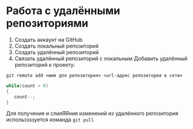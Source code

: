 # **Работа с удалёнными репозиториями**
1. Создать аккаунт на GitHub
2. Создать локальный репозиторий
3. Создать удалённый репозиторий
4. Связать удалённый репозиторий с локальным
Добавить удалённый репозиторий к проекту:
```
git remote add <имя для репозитория> <url-адрес репозитория в сети>
```
```C#
while(count > 0)
{
   count--;
}
```
Для получения и слияЯЯния изменений из удалённого репозитория использзззуется команда `git pull`
